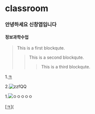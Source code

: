 # classroom

### 안녕하세요 신창엽입니다
#### 정보과학수업

> This is a first blockqute.
>	> This is a second blockqute.
>	>	> This is a third blockqute.





1.[ㅋ](https://www.youtube.com/watch?v=OLCbJ00OnK4&list=RDOLCbJ00OnK4&start_radio=1)


2.![zzfQQ](https://img1.daumcdn.net/thumb/R720x0/?fname=http%3A%2F%2Ft1.daumcdn.net%2Fliveboard%2Fdaumsearch%2F4e19fd861dcc40d3a840059f2ecccb3b.jpg)


1.![ㅇㅇㅇㅇㅇ](https://www.google.com/imgres?imgurl=http%3A%2F%2Fwww.kmaru.com%2Fdata%2Ffile%2Fhangeul_board%2Fhangeul_board_44_373.png&imgrefurl=http%3A%2F%2Fwww.kmaru.com%2Fbbs%2Fboard.php%3Fbo_table%3Dhangeul_board%26wr_id%3D44%26sca%3DConsonant&tbnid=ZtrIySkQmnccdM&vet=12ahUKEwjH5b-Hp7vvAhUODpQKHeYSCN4QMygIegUIARDVAQ..i&docid=SbYZuO42qi0VFM&w=266&h=303&q=%E3%85%87&ved=2ahUKEwjH5b-Hp7vvAhUODpQKHeYSCN4QMygIegUIARDVAQ)




[[ㅋ](https://www.youtube.com/watch?v=OLCbJ00OnK4&list=RDOLCbJ00OnK4&start_radio=1)](



































